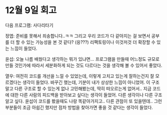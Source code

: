 # 12월 9일 회고

다음 프로그램: 사다리타기



정엽: 준비를 못해서 죄송합니다..ㅋㅋ 그리고 우리 코드가 다 같아지는 걸 보면서 공부를 더 할 수 있는 가능성을 본 것 같다? (응???) 리팩토링이나 이것저것 더 확장할 수 있는 느낌이 들었다. 

윤섭: 오늘 나름 배웠다고 생각하는 뭐가 있냐면... 프로그램을 만들때 어느정도 규모로 만들 것인가에 따라서 세분화하게 되는 것도 다르다는 것을 생각해 볼 수 있어서 좋았다. 

열우: 여전히 코드를 개선을 느낄 수 있었는데, 이렇게 고치고 있는게 잘하는건지 잘 모르겠다는 생각이 들었다. 바꾸긴 했는데, 기분이 내가 상상한 느낌이 아니었어. 이 구조 말고 다른 구조로 할 수 있는게 없나 고민해봤는데, 딱히 떠오르는게 없어서.. 지금 코드에 대한 다른 사람의 피드백을 받아보고 싶다는 생각이 들었어. 다른 생각이나 다른 구조 알고 싶다. 윤섭이 코드를 봤을때도 나랑 똑같아가지고.. 다른 관점이 또 있을텐데.. 그런 부분들이 조금 아쉽긴 했지만 점차 방법을 찾아가면 좋을 것 같다는 생각이 들었다.
